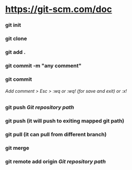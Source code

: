 # https://git-scm.com/doc

### git init
### git clone
### git add .
### git commit -m "any comment"
### git commit
###### Add comment > Esc > :wq or :wq! (for save and exit) or :x!
### git push *Git repository path*
### git push (it will push to exiting mapped git path)

### git pull (it can pull from different branch)
### git merge
### git remote add origin *Git repository path*
